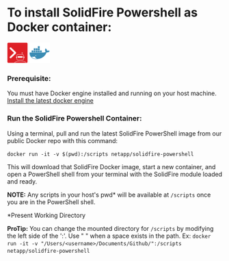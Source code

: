 # To install SolidFire Powershell as Docker container:

![solidfire-powershell-logo](../../Install/product.png) ![docker-logo](docker-logo-small.png)

### Prerequisite: 

You must have Docker engine installed and running on your host machine.  [Install the latest docker engine](https://www.docker.com/products/overview)

### Run the SolidFire Powershell Container:

Using a terminal, pull and run the latest SolidFire PowerShell image from our public Docker repo with this command:

    docker run -it -v $(pwd):/scripts netapp/solidfire-powershell

This will download that SolidFire Docker image, start a new container, and open a PowerShell shell from your terminal with the SolidFire module loaded and ready. 

**NOTE:** Any scripts in your host's pwd* will be available at `/scripts` once you are in the PowerShell shell.

*Present Working Directory

**ProTip:**
You can change the mounted directory for `/scripts` by modifying the left side of the ':'. Use " " when a space exists in the path.
Ex: `docker run -it -v "/Users/<username>/Documents/Github/":/scripts netapp/solidfire-powershell`
